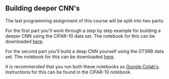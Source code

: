 
## Building deeper CNN's

The last programming assignment of this course will be split into two parts:

For the first part you'll work through a step by step example for building a
deeper CNN using the CIFAR-10 data set. The notebook for this can be downloaded
[here](data/CNN_cifar.ipynb).

For the second part you'll build a deep CNN yourself using the GTSRB data set.
The notebook for this can be downloaded [here](data/CNN_gtsrb.ipynb).

It is recommended that you run both these notebooks as [Google
Colab's](https://colab.research.google.com). Instructions for this can be found
in the CIFAR-10 notebook.

